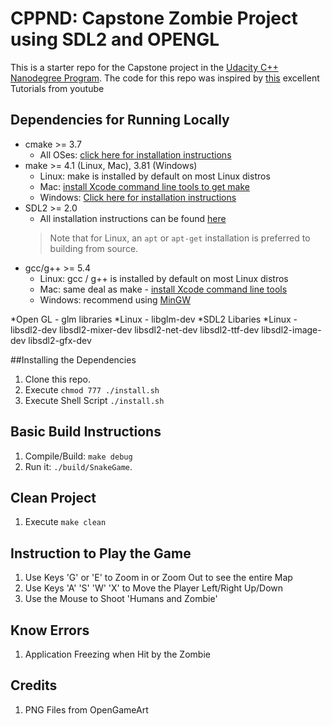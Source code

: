 # CPPND: Capstone Zombie Project using SDL2 and OPENGL 

This is a starter repo for the Capstone project in the [Udacity C++ Nanodegree Program](https://www.udacity.com/course/c-plus-plus-nanodegree--nd213). The code for this repo was inspired by [this](https://www.google.com/url?sa=t&rct=j&q=&esrc=s&source=web&cd=&cad=rja&uact=8&ved=2ahUKEwit7qXj34vwAhXbyzgGHSI6B-kQFjABegQIBBAD&url=https%3A%2F%2Fwww.youtube.com%2Fuser%2Fmakinggameswithben&usg=AOvVaw0od9Rtsmthcfmh_XTP7dDa) excellent Tutorials from youtube

## Dependencies for Running Locally
* cmake >= 3.7
  * All OSes: [click here for installation instructions](https://cmake.org/install/)
* make >= 4.1 (Linux, Mac), 3.81 (Windows)
  * Linux: make is installed by default on most Linux distros
  * Mac: [install Xcode command line tools to get make](https://developer.apple.com/xcode/features/)
  * Windows: [Click here for installation instructions](http://gnuwin32.sourceforge.net/packages/make.htm)
* SDL2 >= 2.0
  * All installation instructions can be found [here](https://wiki.libsdl.org/Installation)
  >Note that for Linux, an `apt` or `apt-get` installation is preferred to building from source. 
* gcc/g++ >= 5.4
  * Linux: gcc / g++ is installed by default on most Linux distros
  * Mac: same deal as make - [install Xcode command line tools](https://developer.apple.com/xcode/features/)
  * Windows: recommend using [MinGW](http://www.mingw.org/)
  
*Open GL - glm libraries
	*Linux - libglm-dev
*SDL2 Libaries
	*Linux - libsdl2-dev libsdl2-mixer-dev libsdl2-net-dev libsdl2-ttf-dev libsdl2-image-dev libsdl2-gfx-dev

##Installing the Dependencies
1. Clone this repo.
2. Execute `chmod 777 ./install.sh`
3. Execute Shell Script `./install.sh`

## Basic Build Instructions
1. Compile/Build: `make debug`
2. Run it: `./build/SnakeGame`.

## Clean Project
1. Execute `make clean`

## Instruction to Play the Game
1. Use Keys 'G' or 'E' to Zoom in or Zoom Out to see the entire Map
2. Use Keys 'A' 'S' 'W' 'X' to Move the Player Left/Right Up/Down
3. Use the Mouse to Shoot 'Humans and Zombie'


## Know Errors
1. Application Freezing when Hit by the Zombie


## Credits
1. PNG Files from OpenGameArt
